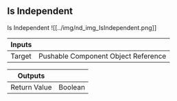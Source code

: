 ## Is Independent
Is Independent
![[../img/nd_img_IsIndependent.png]]

|Inputs||
|--|--|
| Target | Pushable Component Object Reference |

|Outputs||
|--|--|
| Return Value | Boolean |

